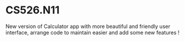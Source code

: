 # CS526.N11

New version of Calculator app with more beautiful and friendly user interface, arrange code to maintain easier and add some new features ! 

